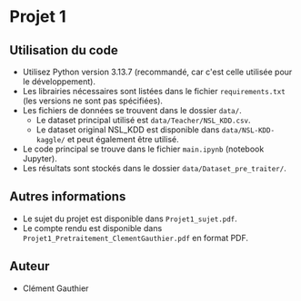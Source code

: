 
# Projet 1

## Utilisation du code

- Utilisez Python version 3.13.7 (recommandé, car c'est celle utilisée pour le développement).
- Les librairies nécessaires sont listées dans le fichier `requirements.txt` (les versions ne sont pas spécifiées).
- Les fichiers de données se trouvent dans le dossier `data/`.
  - Le dataset principal utilisé est `data/Teacher/NSL_KDD.csv`.
  - Le dataset original NSL_KDD est disponible dans `data/NSL-KDD-kaggle/` et peut également être utilisé.
- Le code principal se trouve dans le fichier `main.ipynb` (notebook Jupyter).
- Les résultats sont stockés dans le dossier `data/Dataset_pre_traiter/`.

## Autres informations

- Le sujet du projet est disponible dans `Projet1_sujet.pdf`.
- Le compte rendu est disponible dans `Projet1_Pretraitement_ClementGauthier.pdf` en format PDF.

## Auteur

- Clément Gauthier

